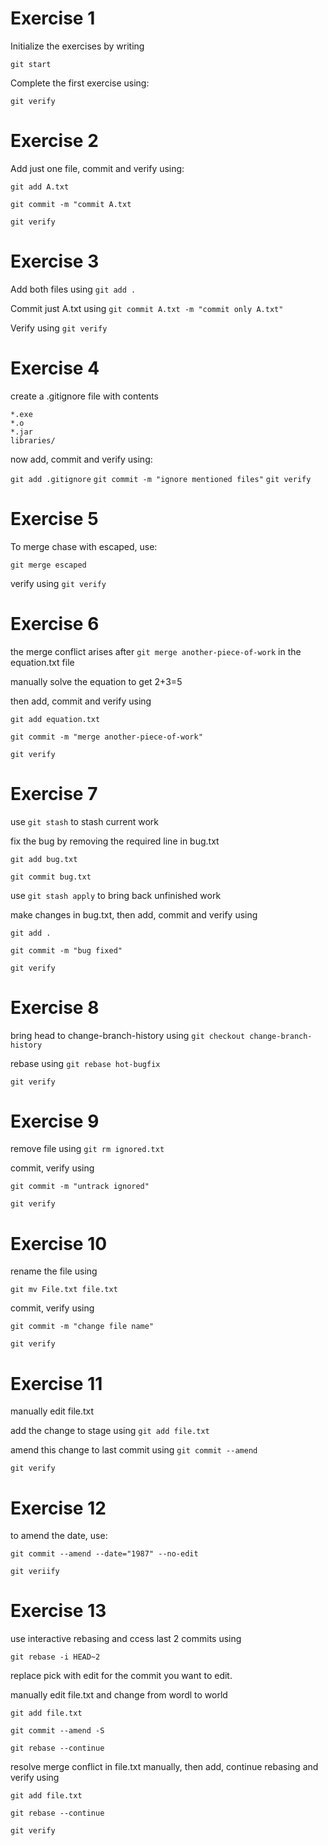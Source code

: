 # Exercise 1

 Initialize the exercises by writing
 
 `git start`

 Complete the first exercise using:
 
 `git verify`

 
# Exercise 2

Add just one file, commit and verify using:


`git add A.txt`

`git commit -m "commit A.txt`

`git verify`

# Exercise 3
Add both files using `git add .`

Commit just A.txt using `git commit A.txt -m "commit only A.txt"`

Verify using `git verify`

# Exercise 4
create a .gitignore file with contents 
 ```
 *.exe
 *.o
 *.jar
 libraries/
 ```

 now add, commit and verify using:

 `git add .gitignore`
 `git commit -m "ignore mentioned files"`
 `git verify`

 # Exercise 5
 To merge chase with escaped, use: 
 
 `git merge escaped`
 
 verify using `git verify`

 # Exercise 6
 the merge conflict arises after `git merge another-piece-of-work` in the equation.txt file

 manually solve the equation to get 2+3=5

 then add, commit and verify using

 `git add equation.txt`

 `git commit -m "merge another-piece-of-work"`

 `git verify`


# Exercise 7
use `git stash` to stash current work

fix the bug by removing the required line in bug.txt

`git add bug.txt`

`git commit bug.txt`

use `git stash apply` to bring back unfinished work 

make changes in bug.txt, then add, commit and verify using

`git add .`

`git commit -m "bug fixed"`

`git verify`

# Exercise 8
bring head to change-branch-history using 
`git checkout change-branch-history`


rebase using `git rebase hot-bugfix`


`git verify`

# Exercise 9
remove file using `git rm ignored.txt`

commit, verify using 


`git commit -m "untrack ignored"`

`git verify`

# Exercise 10
rename the file using

`git mv File.txt file.txt`


commit, verify using

`git commit -m "change file name"`

`git verify`

# Exercise 11
manually edit file.txt

add the change to stage using `git add file.txt`

amend this change to last commit using 
`git commit --amend`

`git verify`

# Exercise 12
to amend the date, use:

`git commit --amend --date="1987" --no-edit`

`git veriify`

# Exercise 13
use interactive rebasing and ccess last 2 commits using

`git rebase -i HEAD~2`


replace pick with edit for the commit you want to edit.



manually edit file.txt and change from wordl to world


`git add file.txt`

`git commit --amend -S`

`git rebase --continue`



resolve merge conflict in file.txt manually, then add, continue rebasing and verify using


`git add file.txt`

`git rebase --continue`

`git verify`